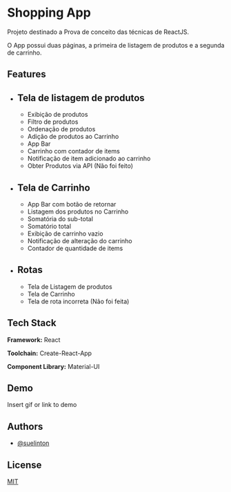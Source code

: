 
# Shopping App 

Projeto destinado a Prova de conceito das técnicas de ReactJS.

O App possui duas páginas, a primeira de listagem de produtos e a segunda de carrinho.


## Features

- Tela de listagem de produtos
    -
    - Exibição de produtos
    - Filtro de produtos
    - Ordenação de produtos
    - Adição de produtos ao Carrinho
    - App Bar
    - Carrinho com contador de items
    - Notificação de item adicionado ao carrinho
    - Obter Produtos via API (Não foi feito)

- Tela de Carrinho
    -
    - App Bar com botão de retornar
    - Listagem dos produtos no Carrinho
    - Somatória do sub-total
    - Somatório total
    - Exibição de carrinho vazio
    - Notificação de alteração do carrinho
    - Contador de quantidade de items

- Rotas
    -
    - Tela de Listagem de produtos
    - Tela de Carrinho
    - Tela de rota incorreta (Não foi feita)



## Tech Stack

**Framework:** React

**Toolchain:** Create-React-App

**Component Library:** Material-UI
## Demo

Insert gif or link to demo


## Authors

- [@suelinton](https://www.github.com/suelinton)


## License

[MIT](https://choosealicense.com/licenses/mit/)

